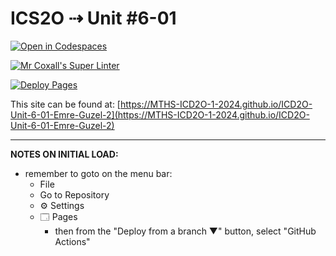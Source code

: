 # ICS2O ⇢ Unit #6-01

[![Open in Codespaces](https://classroom.github.com/assets/launch-codespace-2972f46106e565e64193e422d61a12cf1da4916b45550586e14ef0a7c637dd04.svg)](https://classroom.github.com/open-in-codespaces?assignment_repo_id=19504654)

[![Mr Coxall's Super Linter](https://github.com/MTHS-ICD2O-1-2024/ICD2O-Unit-6-01-Emre-Guzel-2/workflows/Mr%20Coxall's%20Super%20Linter/badge.svg)](https://github.com/MTHS-ICD2O-1-2024/ICD2O-Unit-6-01-Emre-Guzel-2/actions)

[![Deploy Pages](https://github.com/MTHS-ICD2O-1-2024/ICD2O-Unit-6-01-Emre-Guzel-2/workflows/Deploy%20Pages/badge.svg)](https://github.com/MTHS-ICD2O-1-2024/ICD2O-Unit-6-01-Emre-Guzel-2/actions)

This site can be found at: [https://MTHS-ICD2O-1-2024.github.io/ICD2O-Unit-6-01-Emre-Guzel-2](https://MTHS-ICD2O-1-2024.github.io/ICD2O-Unit-6-01-Emre-Guzel-2)

---

**NOTES ON INITIAL LOAD:**
- remember to goto on the menu bar:
  - File
  - Go to Repository
  - ⚙ Settings
  - 🗔 Pages
    - then from the "Deploy from a branch ▼" button, select "GitHub Actions"
